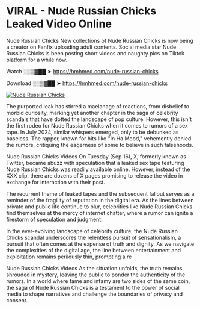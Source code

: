 # VIRAL - Nude Russian Chicks Leaked Video Online

Nude Russian Chicks New collections of Nude Russian Chicks is now being a creator on Fanfix uploading adult contents. Social media star Nude Russian Chicks is been posting short videos and naughty pics on Tiktok platform for a while now.

Watch ░░▒▓██ ➤ https://hmhmed.com/nude-russian-chicks

Download ░░▒▓██ ➤ https://hmhmed.com/nude-russian-chicks

[![Nude Russian Chicks](https://i.imgur.com/dJHk4Zq.gif)](https://hmhmed.com/nude-russian-chicks)

The purported leak has stirred a maelanage of reactions, from disbelief to morbid curiosity, marking yet another chapter in the saga of celebrity scandals that have dotted the landscape of pop culture. However, this isn't the first rodeo for Nude Russian Chicks when it comes to rumors of a sex tape. In July 2024, similar whispers emerged, only to be debunked as baseless. The rapper, known for hits like "In Ha Mood," vehemently denied the rumors, critiquing the eagerness of some to believe in such falsehoods.

Nude Russian Chicks Videos
On Tuesday (Sep 16), X, formerly known as Twitter, became abuzz with speculation that a leaked sex tape featuring Nude Russian Chicks was readily available online. However, instead of the XXX clip, there are dozens of X pages promising to release the video in exchange for interaction with their post.

The recurrent theme of leaked tapes and the subsequent fallout serves as a reminder of the fragility of reputation in the digital era. As the lines between private and public life continue to blur, celebrities like Nude Russian Chicks find themselves at the mercy of internet chatter, where a rumor can ignite a firestorm of speculation and judgment.

In the ever-evolving landscape of celebrity culture, the Nude Russian Chicks scandal underscores the relentless pursuit of sensationalism, a pursuit that often comes at the expense of truth and dignity. As we navigate the complexities of the digital age, the line between entertainment and exploitation remains perilously thin, prompting a re

Nude Russian Chicks Videos
As the situation unfolds, the truth remains shrouded in mystery, leaving the public to ponder the authenticity of the rumors. In a world where fame and infamy are two sides of the same coin, the saga of Nude Russian Chicks is a testament to the power of social media to shape narratives and challenge the boundaries of privacy and consent.